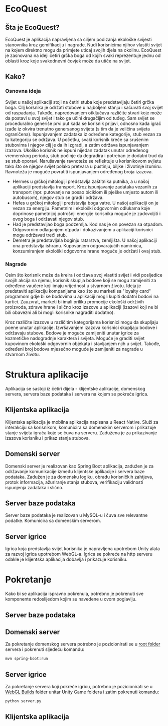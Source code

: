 # EcoQuest

###

## Šta je EcoQuest?
EcoQuest je aplikacija napravljena sa ciljem podizanja ekološke svijesti stanovnika kroz gemifikaciju i nagrade. Nudi korisnicima njihov vlastiti svijet na kojem direktno mogu da primjete uticaj svojih djela na okolinu. EcoQuest je zasnovana na ideji četiri grčka boga od kojih svaki reprezentuje jednu od oblasti kroz koje svakodnevni čovjek može da utiče na svijet.

## Kako?
### Osnovna ideja
Svijet u našoj aplikaciji stoji na četiri stuba koje predstavljaju četiri grčka boga. Cilj korsnika je održati stubove u najboljem stanju i sačuvati svoj svijet od raspadanja. Takođe, napredovanjem otključava različite stvari koje može da postavi u svoj svijet i tako ga učini drugačijim od tuđeg. Sam svijet se proceduralno generiše prvi put kada se korisnik prijavi, odnosno kada igrač izađe iz okvira trenutno genersanog svijeta (s tim da je veličina svijeta ograničena). Ispunjavanjem zadataka iz određene kategorije, stub vezan za tu kategoriju se održava. U početku, svaki korisnik kreće sa srušenim stubovima i njegov cilj je da ih izgradi, a zatim održava ispunjavanjem izazova. Ukoliko korisnik ne ispuni nijedan zadatak unutar određenog vremenskog perioda, stub počinje da degradira i potreban je dodatni trud da se stub oporavi. Narušavanje ravnoteže se reflektuje u korisnikovom svjietu tako što se njegov svijet polako pretvara u pustinju, biljke i životinje izumiru. Ravnotežu je moguće povratiti ispunjavanjem određenog broja izazova.

* Hermes u grčkoj mitologiji predstavlja zaštitnika putnika, a u našoj aplikaciji predstavlja transport. Kroz ispunjavanje zadataka vezanih za transport (npr. putovanje na posao biciklom ili pješke umjesto autom ili autobusom), njegov stub se gradi i održava.
* Hefes u grčkoj mitologiji predstavlja boga vatre. U našoj aplikaciji on je vezan za energiju. Pametnim i ekološki odgovornim odlukama koje doprinose pametnijoj potrošnji energije korisnika moguće je zadovoljiti i ovog boga i održavati njegov stub.
* Had je predstavljao boga podzemlja. Kod nas je on povezan sa otpadom. Odgovornim odlaganjem otpada i dokazivanjem u aplikaciji korisnici mogu održavati treći stub.
* Demetra je predstavljala boginju ratarstva, zemljišta. U našoj aplikaciji ona predstavlja ishranu. Kupovanjem odgovarajućih namirnica, konzumiranjem ekološki odgovorne hrane moguće je održati i ovaj stub.

### Nagrade
Osim što korisnik može da kreira i održava svoj vlastiti svijet i vidi posljedice svojih akcija na njemu, korisnik skuplja bodove koji se mogu zamijeniti za određene vaučere koji imaju vrijednost u stvarnom životu. Ideja je predstaviti aplikaciju kompanijama kao što su marketi sa "loyalty card" programom gdje bi se bodovima u aplikaciji mogli kupiti dodatni bodovi na kartici. Zauzvrat, marketi bi imali priliku promocije ekološki održivih proizvoda, zdrave hrane i slično kroz izazove u aplikaciji (izazovi koji ne bi bili obavezni ali bi mogli korisnike nagraditi dodatno).

Kroz različite izazove u različitim kategorijama korisnici mogu da skupljaju poene unutar aplikacije. Izvršavanjem izazova korisnici skupljaju bodove i održavaju stubove. Bodove je moguće zamijeniti unutar igrice za kozmetičke nadogradnje karaktera i svijeta. Moguće je graditi svijet kupovinom ekološki odgovornih objekata i stavljanjem njih u svijet. Takođe, određeni broj bodova mjesečno moguće je zamijeniti za nagrade u stvarnom životu.

# Struktura aplikacije
Aplikacija se sastoji iz četiri dijela - klijentske aplikacije, domenskog servera, servera baze podataka i servera na kojem se pokreće igrica.

## Klijentska aplikacija
Klijentska aplikacija je mobilna aplikacija napisana u React Native. Služi za interakciju sa korisnikom, komunicira sa domenskim serverom i prikazuje stanje svijeta igrača koje se čuva na serveru. Zadužena je za prikazivanje izazova korisniku i prikaz stanja stubova.

## Domenski server
Domenski server je realizovan kao Spring Boot aplikacija, zadužen je za održavanje komunikacije između klijentske aplikacije i servera baze podataka. Zadužen je za domensku logiku, obradu korisničkih zahtjeva, protok informacija, ažuriranje stanja stubova, verifikaciju validnosti ispunjenja zadataka i slično.

## Server baze podataka
Server baze podataka je realizovan u MySQL-u i čuva sve relevantne podatke. Komunicira sa domenskim serverom.

## Server igrice
Igrica koja predstavlja svijet korisnika je napravljena upotrebom Unity alata za razvoj igrica upotrebom WebGL-a. Igrica se pokreće na http serveru odakle je klijentska aplikacija dobavlja i prikazuje korisniku.


# Pokretanje
Kako bi se aplikacija ispravno pokrenula, potrebno je pokrenuti sve komponente redoslijedom kojim su navedene u ovom poglavlju.

## Server baze podataka

## Domenski server
Za pokretanje domenskog servera potrebno je pozicionirati se u [root folder](https://github.com/Chameleeon/BEST_Hackathon/tree/main/server) servera i pokrenuti sljedeću komandu:
```bash
mvn spring-boot:run
```

## Server igrice
Za pokretanje servera koji pokreće igricu, potrebno je pozicionirati se u [WebGL Builds](https://github.com/Chameleeon/BEST_Hackathon/tree/main/Unity%20Game/WebGL%20Builds) folder unitar Unity Game foldera i zatim pokrenuti komandu:
```bash
python server.py
```

## Klijentska aplikacija






